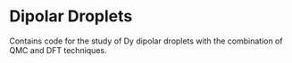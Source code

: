 # Dipolar Droplets

Contains code for the study of Dy dipolar droplets with the combination of QMC and DFT techniques.
